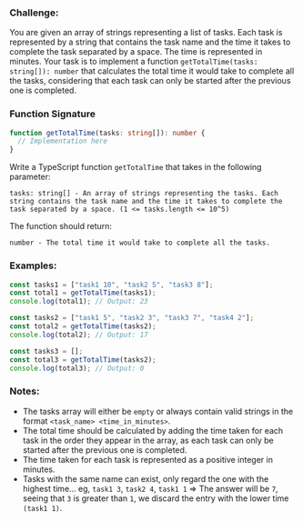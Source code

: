### Challenge:

You are given an array of strings representing a list of tasks. Each task is represented by a string that contains the
task name and the time it takes to complete the task separated by a space. The time is represented in minutes. Your task
is to implement a function `getTotalTime(tasks: string[]): number` that calculates the total time it would take to
complete all the tasks, considering that each task can only be started after the previous one is completed.

### Function Signature

```typescript
function getTotalTime(tasks: string[]): number {
  // Implementation here
}
```

Write a TypeScript function `getTotalTime` that takes in the following parameter:

```
tasks: string[] - An array of strings representing the tasks. Each string contains the task name and the time it takes to complete the task separated by a space. (1 <= tasks.length <= 10^5)
```

The function should return:

```
number - The total time it would take to complete all the tasks.
```

### Examples:

```typescript
const tasks1 = ["task1 10", "task2 5", "task3 8"];
const total1 = getTotalTime(tasks1);
console.log(total1); // Output: 23

const tasks2 = ["task1 5", "task2 3", "task3 7", "task4 2"];
const total2 = getTotalTime(tasks2);
console.log(total2); // Output: 17

const tasks3 = [];
const total3 = getTotalTime(tasks2);
console.log(total3); // Output: 0
```

### Notes:

* The tasks array will either be `empty` or always contain valid strings in the format `<task_name> <time_in_minutes>`.
* The total time should be calculated by adding the time taken for each task in the order they appear in the array, as
  each task can only be started after the previous one is completed.
* The time taken for each task is represented as a positive integer in minutes.
* Tasks with the same name can exist, only regard the one with the highest time... eg, `task1 3`, `task2 4`, `task1 1`
  => The answer will be `7`, seeing that `3` is greater than `1`, we discard the entry with the lower time `(task1 1)`.
